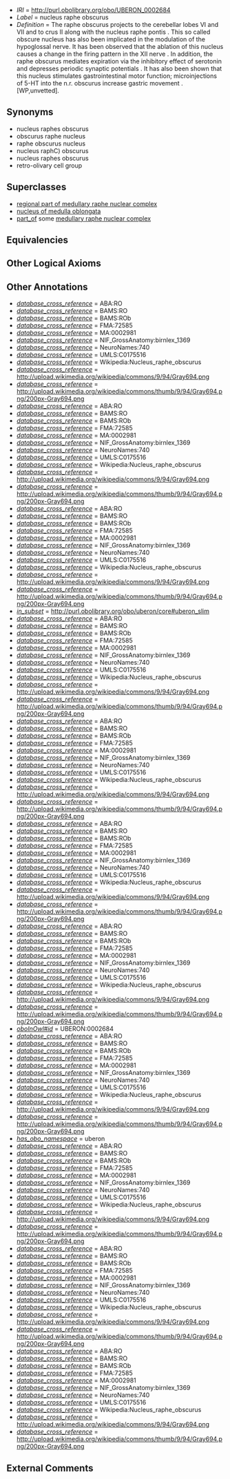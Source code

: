  * *IRI* = http://purl.obolibrary.org/obo/UBERON_0002684
 * *Label* = nucleus raphe obscurus
 * *Definition* = The raphe obscurus projects to the cerebellar lobes VI and VII and to crus II along with the nucleus raphe pontis . This so called obscure nucleus has also been implicated in the modulation of the hypoglossal nerve. It has been observed that the ablation of this nucleus causes a change in the firing pattern in the XII nerve . In addition, the raphe obscurus mediates expiration via the inhibitory effect of serotonin and depresses periodic synaptic potentials . It has also been shown that this nucleus stimulates gastrointestinal motor function; microinjections of 5-HT into the n.r. obscurus increase gastric movement . [WP,unvetted].

## Synonyms

 * nucleus raphes obscurus
 * obscurus raphe nucleus
 * raphe obscurus nucleus
 * nucleus raphC) obscurus
 * nucleus raphes obscurus
 * retro-olivary cell group

## Superclasses

 * [regional part of medullary raphe nuclear complex](../../UBERON/77/UBERON_0002677.md)
 * [nucleus of medulla oblongata](../../UBERON/35/UBERON_0007635.md)
 * [part_of](../../BFO/50/BFO_0000050.md) some [medullary raphe nuclear complex](../../UBERON/92/UBERON_0002692.md)

## Equivalencies


## Other Logical Axioms


## Other Annotations

 * *[database_cross_reference](../../ef/oboInOwl#hasDbXref.md)* = ABA:RO
 * *[database_cross_reference](../../ef/oboInOwl#hasDbXref.md)* = BAMS:RO
 * *[database_cross_reference](../../ef/oboInOwl#hasDbXref.md)* = BAMS:ROb
 * *[database_cross_reference](../../ef/oboInOwl#hasDbXref.md)* = FMA:72585
 * *[database_cross_reference](../../ef/oboInOwl#hasDbXref.md)* = MA:0002981
 * *[database_cross_reference](../../ef/oboInOwl#hasDbXref.md)* = NIF_GrossAnatomy:birnlex_1369
 * *[database_cross_reference](../../ef/oboInOwl#hasDbXref.md)* = NeuroNames:740
 * *[database_cross_reference](../../ef/oboInOwl#hasDbXref.md)* = UMLS:C0175516
 * *[database_cross_reference](../../ef/oboInOwl#hasDbXref.md)* = Wikipedia:Nucleus_raphe_obscurus
 * *[database_cross_reference](../../ef/oboInOwl#hasDbXref.md)* = http://upload.wikimedia.org/wikipedia/commons/9/94/Gray694.png
 * *[database_cross_reference](../../ef/oboInOwl#hasDbXref.md)* = http://upload.wikimedia.org/wikipedia/commons/thumb/9/94/Gray694.png/200px-Gray694.png
 * *[database_cross_reference](../../ef/oboInOwl#hasDbXref.md)* = ABA:RO
 * *[database_cross_reference](../../ef/oboInOwl#hasDbXref.md)* = BAMS:RO
 * *[database_cross_reference](../../ef/oboInOwl#hasDbXref.md)* = BAMS:ROb
 * *[database_cross_reference](../../ef/oboInOwl#hasDbXref.md)* = FMA:72585
 * *[database_cross_reference](../../ef/oboInOwl#hasDbXref.md)* = MA:0002981
 * *[database_cross_reference](../../ef/oboInOwl#hasDbXref.md)* = NIF_GrossAnatomy:birnlex_1369
 * *[database_cross_reference](../../ef/oboInOwl#hasDbXref.md)* = NeuroNames:740
 * *[database_cross_reference](../../ef/oboInOwl#hasDbXref.md)* = UMLS:C0175516
 * *[database_cross_reference](../../ef/oboInOwl#hasDbXref.md)* = Wikipedia:Nucleus_raphe_obscurus
 * *[database_cross_reference](../../ef/oboInOwl#hasDbXref.md)* = http://upload.wikimedia.org/wikipedia/commons/9/94/Gray694.png
 * *[database_cross_reference](../../ef/oboInOwl#hasDbXref.md)* = http://upload.wikimedia.org/wikipedia/commons/thumb/9/94/Gray694.png/200px-Gray694.png
 * *[database_cross_reference](../../ef/oboInOwl#hasDbXref.md)* = ABA:RO
 * *[database_cross_reference](../../ef/oboInOwl#hasDbXref.md)* = BAMS:RO
 * *[database_cross_reference](../../ef/oboInOwl#hasDbXref.md)* = BAMS:ROb
 * *[database_cross_reference](../../ef/oboInOwl#hasDbXref.md)* = FMA:72585
 * *[database_cross_reference](../../ef/oboInOwl#hasDbXref.md)* = MA:0002981
 * *[database_cross_reference](../../ef/oboInOwl#hasDbXref.md)* = NIF_GrossAnatomy:birnlex_1369
 * *[database_cross_reference](../../ef/oboInOwl#hasDbXref.md)* = NeuroNames:740
 * *[database_cross_reference](../../ef/oboInOwl#hasDbXref.md)* = UMLS:C0175516
 * *[database_cross_reference](../../ef/oboInOwl#hasDbXref.md)* = Wikipedia:Nucleus_raphe_obscurus
 * *[database_cross_reference](../../ef/oboInOwl#hasDbXref.md)* = http://upload.wikimedia.org/wikipedia/commons/9/94/Gray694.png
 * *[database_cross_reference](../../ef/oboInOwl#hasDbXref.md)* = http://upload.wikimedia.org/wikipedia/commons/thumb/9/94/Gray694.png/200px-Gray694.png
 * *[in_subset](../../et/oboInOwl#inSubset.md)* = http://purl.obolibrary.org/obo/uberon/core#uberon_slim
 * *[database_cross_reference](../../ef/oboInOwl#hasDbXref.md)* = ABA:RO
 * *[database_cross_reference](../../ef/oboInOwl#hasDbXref.md)* = BAMS:RO
 * *[database_cross_reference](../../ef/oboInOwl#hasDbXref.md)* = BAMS:ROb
 * *[database_cross_reference](../../ef/oboInOwl#hasDbXref.md)* = FMA:72585
 * *[database_cross_reference](../../ef/oboInOwl#hasDbXref.md)* = MA:0002981
 * *[database_cross_reference](../../ef/oboInOwl#hasDbXref.md)* = NIF_GrossAnatomy:birnlex_1369
 * *[database_cross_reference](../../ef/oboInOwl#hasDbXref.md)* = NeuroNames:740
 * *[database_cross_reference](../../ef/oboInOwl#hasDbXref.md)* = UMLS:C0175516
 * *[database_cross_reference](../../ef/oboInOwl#hasDbXref.md)* = Wikipedia:Nucleus_raphe_obscurus
 * *[database_cross_reference](../../ef/oboInOwl#hasDbXref.md)* = http://upload.wikimedia.org/wikipedia/commons/9/94/Gray694.png
 * *[database_cross_reference](../../ef/oboInOwl#hasDbXref.md)* = http://upload.wikimedia.org/wikipedia/commons/thumb/9/94/Gray694.png/200px-Gray694.png
 * *[database_cross_reference](../../ef/oboInOwl#hasDbXref.md)* = ABA:RO
 * *[database_cross_reference](../../ef/oboInOwl#hasDbXref.md)* = BAMS:RO
 * *[database_cross_reference](../../ef/oboInOwl#hasDbXref.md)* = BAMS:ROb
 * *[database_cross_reference](../../ef/oboInOwl#hasDbXref.md)* = FMA:72585
 * *[database_cross_reference](../../ef/oboInOwl#hasDbXref.md)* = MA:0002981
 * *[database_cross_reference](../../ef/oboInOwl#hasDbXref.md)* = NIF_GrossAnatomy:birnlex_1369
 * *[database_cross_reference](../../ef/oboInOwl#hasDbXref.md)* = NeuroNames:740
 * *[database_cross_reference](../../ef/oboInOwl#hasDbXref.md)* = UMLS:C0175516
 * *[database_cross_reference](../../ef/oboInOwl#hasDbXref.md)* = Wikipedia:Nucleus_raphe_obscurus
 * *[database_cross_reference](../../ef/oboInOwl#hasDbXref.md)* = http://upload.wikimedia.org/wikipedia/commons/9/94/Gray694.png
 * *[database_cross_reference](../../ef/oboInOwl#hasDbXref.md)* = http://upload.wikimedia.org/wikipedia/commons/thumb/9/94/Gray694.png/200px-Gray694.png
 * *[database_cross_reference](../../ef/oboInOwl#hasDbXref.md)* = ABA:RO
 * *[database_cross_reference](../../ef/oboInOwl#hasDbXref.md)* = BAMS:RO
 * *[database_cross_reference](../../ef/oboInOwl#hasDbXref.md)* = BAMS:ROb
 * *[database_cross_reference](../../ef/oboInOwl#hasDbXref.md)* = FMA:72585
 * *[database_cross_reference](../../ef/oboInOwl#hasDbXref.md)* = MA:0002981
 * *[database_cross_reference](../../ef/oboInOwl#hasDbXref.md)* = NIF_GrossAnatomy:birnlex_1369
 * *[database_cross_reference](../../ef/oboInOwl#hasDbXref.md)* = NeuroNames:740
 * *[database_cross_reference](../../ef/oboInOwl#hasDbXref.md)* = UMLS:C0175516
 * *[database_cross_reference](../../ef/oboInOwl#hasDbXref.md)* = Wikipedia:Nucleus_raphe_obscurus
 * *[database_cross_reference](../../ef/oboInOwl#hasDbXref.md)* = http://upload.wikimedia.org/wikipedia/commons/9/94/Gray694.png
 * *[database_cross_reference](../../ef/oboInOwl#hasDbXref.md)* = http://upload.wikimedia.org/wikipedia/commons/thumb/9/94/Gray694.png/200px-Gray694.png
 * *[database_cross_reference](../../ef/oboInOwl#hasDbXref.md)* = ABA:RO
 * *[database_cross_reference](../../ef/oboInOwl#hasDbXref.md)* = BAMS:RO
 * *[database_cross_reference](../../ef/oboInOwl#hasDbXref.md)* = BAMS:ROb
 * *[database_cross_reference](../../ef/oboInOwl#hasDbXref.md)* = FMA:72585
 * *[database_cross_reference](../../ef/oboInOwl#hasDbXref.md)* = MA:0002981
 * *[database_cross_reference](../../ef/oboInOwl#hasDbXref.md)* = NIF_GrossAnatomy:birnlex_1369
 * *[database_cross_reference](../../ef/oboInOwl#hasDbXref.md)* = NeuroNames:740
 * *[database_cross_reference](../../ef/oboInOwl#hasDbXref.md)* = UMLS:C0175516
 * *[database_cross_reference](../../ef/oboInOwl#hasDbXref.md)* = Wikipedia:Nucleus_raphe_obscurus
 * *[database_cross_reference](../../ef/oboInOwl#hasDbXref.md)* = http://upload.wikimedia.org/wikipedia/commons/9/94/Gray694.png
 * *[database_cross_reference](../../ef/oboInOwl#hasDbXref.md)* = http://upload.wikimedia.org/wikipedia/commons/thumb/9/94/Gray694.png/200px-Gray694.png
 * *[oboInOwl#id](../../id/oboInOwl#id.md)* = UBERON:0002684
 * *[database_cross_reference](../../ef/oboInOwl#hasDbXref.md)* = ABA:RO
 * *[database_cross_reference](../../ef/oboInOwl#hasDbXref.md)* = BAMS:RO
 * *[database_cross_reference](../../ef/oboInOwl#hasDbXref.md)* = BAMS:ROb
 * *[database_cross_reference](../../ef/oboInOwl#hasDbXref.md)* = FMA:72585
 * *[database_cross_reference](../../ef/oboInOwl#hasDbXref.md)* = MA:0002981
 * *[database_cross_reference](../../ef/oboInOwl#hasDbXref.md)* = NIF_GrossAnatomy:birnlex_1369
 * *[database_cross_reference](../../ef/oboInOwl#hasDbXref.md)* = NeuroNames:740
 * *[database_cross_reference](../../ef/oboInOwl#hasDbXref.md)* = UMLS:C0175516
 * *[database_cross_reference](../../ef/oboInOwl#hasDbXref.md)* = Wikipedia:Nucleus_raphe_obscurus
 * *[database_cross_reference](../../ef/oboInOwl#hasDbXref.md)* = http://upload.wikimedia.org/wikipedia/commons/9/94/Gray694.png
 * *[database_cross_reference](../../ef/oboInOwl#hasDbXref.md)* = http://upload.wikimedia.org/wikipedia/commons/thumb/9/94/Gray694.png/200px-Gray694.png
 * *[has_obo_namespace](../../ce/oboInOwl#hasOBONamespace.md)* = uberon
 * *[database_cross_reference](../../ef/oboInOwl#hasDbXref.md)* = ABA:RO
 * *[database_cross_reference](../../ef/oboInOwl#hasDbXref.md)* = BAMS:RO
 * *[database_cross_reference](../../ef/oboInOwl#hasDbXref.md)* = BAMS:ROb
 * *[database_cross_reference](../../ef/oboInOwl#hasDbXref.md)* = FMA:72585
 * *[database_cross_reference](../../ef/oboInOwl#hasDbXref.md)* = MA:0002981
 * *[database_cross_reference](../../ef/oboInOwl#hasDbXref.md)* = NIF_GrossAnatomy:birnlex_1369
 * *[database_cross_reference](../../ef/oboInOwl#hasDbXref.md)* = NeuroNames:740
 * *[database_cross_reference](../../ef/oboInOwl#hasDbXref.md)* = UMLS:C0175516
 * *[database_cross_reference](../../ef/oboInOwl#hasDbXref.md)* = Wikipedia:Nucleus_raphe_obscurus
 * *[database_cross_reference](../../ef/oboInOwl#hasDbXref.md)* = http://upload.wikimedia.org/wikipedia/commons/9/94/Gray694.png
 * *[database_cross_reference](../../ef/oboInOwl#hasDbXref.md)* = http://upload.wikimedia.org/wikipedia/commons/thumb/9/94/Gray694.png/200px-Gray694.png
 * *[database_cross_reference](../../ef/oboInOwl#hasDbXref.md)* = ABA:RO
 * *[database_cross_reference](../../ef/oboInOwl#hasDbXref.md)* = BAMS:RO
 * *[database_cross_reference](../../ef/oboInOwl#hasDbXref.md)* = BAMS:ROb
 * *[database_cross_reference](../../ef/oboInOwl#hasDbXref.md)* = FMA:72585
 * *[database_cross_reference](../../ef/oboInOwl#hasDbXref.md)* = MA:0002981
 * *[database_cross_reference](../../ef/oboInOwl#hasDbXref.md)* = NIF_GrossAnatomy:birnlex_1369
 * *[database_cross_reference](../../ef/oboInOwl#hasDbXref.md)* = NeuroNames:740
 * *[database_cross_reference](../../ef/oboInOwl#hasDbXref.md)* = UMLS:C0175516
 * *[database_cross_reference](../../ef/oboInOwl#hasDbXref.md)* = Wikipedia:Nucleus_raphe_obscurus
 * *[database_cross_reference](../../ef/oboInOwl#hasDbXref.md)* = http://upload.wikimedia.org/wikipedia/commons/9/94/Gray694.png
 * *[database_cross_reference](../../ef/oboInOwl#hasDbXref.md)* = http://upload.wikimedia.org/wikipedia/commons/thumb/9/94/Gray694.png/200px-Gray694.png
 * *[database_cross_reference](../../ef/oboInOwl#hasDbXref.md)* = ABA:RO
 * *[database_cross_reference](../../ef/oboInOwl#hasDbXref.md)* = BAMS:RO
 * *[database_cross_reference](../../ef/oboInOwl#hasDbXref.md)* = BAMS:ROb
 * *[database_cross_reference](../../ef/oboInOwl#hasDbXref.md)* = FMA:72585
 * *[database_cross_reference](../../ef/oboInOwl#hasDbXref.md)* = MA:0002981
 * *[database_cross_reference](../../ef/oboInOwl#hasDbXref.md)* = NIF_GrossAnatomy:birnlex_1369
 * *[database_cross_reference](../../ef/oboInOwl#hasDbXref.md)* = NeuroNames:740
 * *[database_cross_reference](../../ef/oboInOwl#hasDbXref.md)* = UMLS:C0175516
 * *[database_cross_reference](../../ef/oboInOwl#hasDbXref.md)* = Wikipedia:Nucleus_raphe_obscurus
 * *[database_cross_reference](../../ef/oboInOwl#hasDbXref.md)* = http://upload.wikimedia.org/wikipedia/commons/9/94/Gray694.png
 * *[database_cross_reference](../../ef/oboInOwl#hasDbXref.md)* = http://upload.wikimedia.org/wikipedia/commons/thumb/9/94/Gray694.png/200px-Gray694.png

## External Comments

